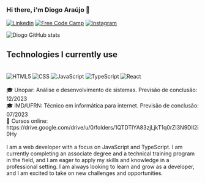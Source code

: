 ### Hi there, i'm Diogo Araújo 👋


[![Linkedin](https://img.shields.io/badge/LinkedIn-0077B5?style=for-the-badge&logo=linkedin&logoColor=white)](https://www.linkedin.com/in/diogo-melo-de-araujo-0303541a9/)
[![Free Code Camp](https://img.shields.io/badge/freecodecamp-27273D?style=for-the-badge&logo=freecodecamp&logoColor=white)](https://www.freecodecamp.org/DiogoAraujo)
[![Instagram](https://img.shields.io/badge/Instagram-E4405F?style=for-the-badge&logo=instagram&logoColor=white)](https://www.instagram.com/diogomelo_a/)

![Diogo GitHub stats](https://github-readme-stats.vercel.app/api?username=diogo-M-A&show_icons=true&theme=transparent)

## Technologies I currently use

<div style="display: inline_block"></br>
  <img align="center" alt="HTML5" src="https://img.shields.io/badge/HTML5-E34F26?style=for-the-badge&logo=html5&logoColor=white"></img>
  <img align="center" alt="CSS" src="https://img.shields.io/badge/CSS3-1572B6?style=for-the-badge&logo=css3&logoColor=white"></img>
  <img align="center" alt="JavaScript" src="https://img.shields.io/badge/JavaScript-F7DF1E?style=for-the-badge&logo=javascript&logoColor=black"></img>
  <img align="center" alt="TypeScript" src="https://img.shields.io/badge/TypeScript-007ACC?style=for-the-badge&logo=typescript&logoColor=white"></img>
  <img align="center" alt="React" src="https://img.shields.io/badge/React-20232A?style=for-the-badge&logo=react&logoColor=61DAFB"></img>
</div>

</br>
🎓 Unopar: Análise e desenvolvimento de sistemas. Previsão de conclusão: 12/2023
</br>
🎓 IMD/UFRN: Técnico em informática para internet. Previsão de conclusão: 07/2023
</br>
📝 Cursos online: https://drive.google.com/drive/u/0/folders/1QTDTlYA83zjLjkT1q0rZI3N9DIl2i0Hy
</br>
</br>
I am a web developer with a focus on JavaScript and TypeScript. I am currently completing an associate degree and a technical training program in the field, and I am eager to apply my skills and knowledge in a professional setting. I am always looking to learn and grow as a developer, and I am excited to take on new challenges and opportunities.






<!---
diogo-M-A/diogo-M-A is a ✨ special ✨ repository because its `README.md` (this file) appears on your GitHub profile.
You can click the Preview link to take a look at your changes.
--->
